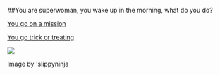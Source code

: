 ##You are superwoman, you wake up in the morning, what do you do?

[You go on a mission](mission.md) 

[You go trick or treating](candy.md)

<img src="http://orig08.deviantart.net/cd54/f/2009/233/6/4/nemas_supergirl_by_slippyninja.jpg"/>

Image by 'slippyninja

